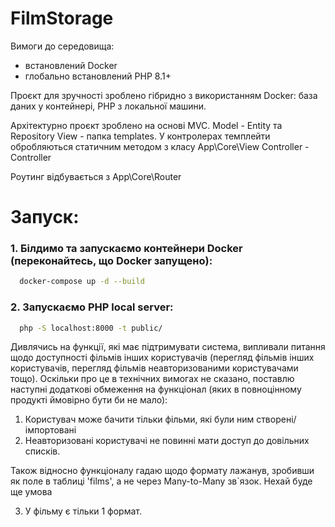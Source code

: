 # FilmStorage
Вимоги до середовища:
 - встановлений Docker
 - глобально встановлений PHP 8.1+

Проєкт для зручності зроблено гібридно з використанням Docker: база даних у контейнері, PHP з локальної машини.

Архітектурно проєкт зроблено на основі MVC. 
 Model - Entity та Repository
 View - папка templates. У контролерах темплейти обробляються статичним методом з класу App\Core\View
 Controller - Controller

Роутинг відбувається з App\Core\Router

# Запуск:

### 1. Білдимо та запускаємо контейнери Docker (переконайтесь, що Docker запущено):
```bash
  docker-compose up -d --build
 ```

### 2. Запускаємо PHP local server:
```bash
  php -S localhost:8000 -t public/
 ```


Дивлячись на функції, які має підтримувати система, випливали питання щодо доступності фільмів інших користувачів 
(перегляд фільмів інших користувачів, перегляд фільмів неавторизованими користувачами тощо). Оскільки про це в технічних вимогах не сказано, 
поставлю наступні додаткові обмеження на функціонал (яких в повноцінному продукті ймовірно бути би не мало):

1. Користувач може бачити тільки фільми, які були ним створені/імпортовані
2. Неавторизовані користувачі не повинні мати доступ до довільних списків.

Також відносно функціоналу гадаю щодо формату лажанув, зробивши як поле в таблиці 'films', а не через Many-to-Many зв`язок. Нехай буде ще умова

3. У фільму є тільки 1 формат.



